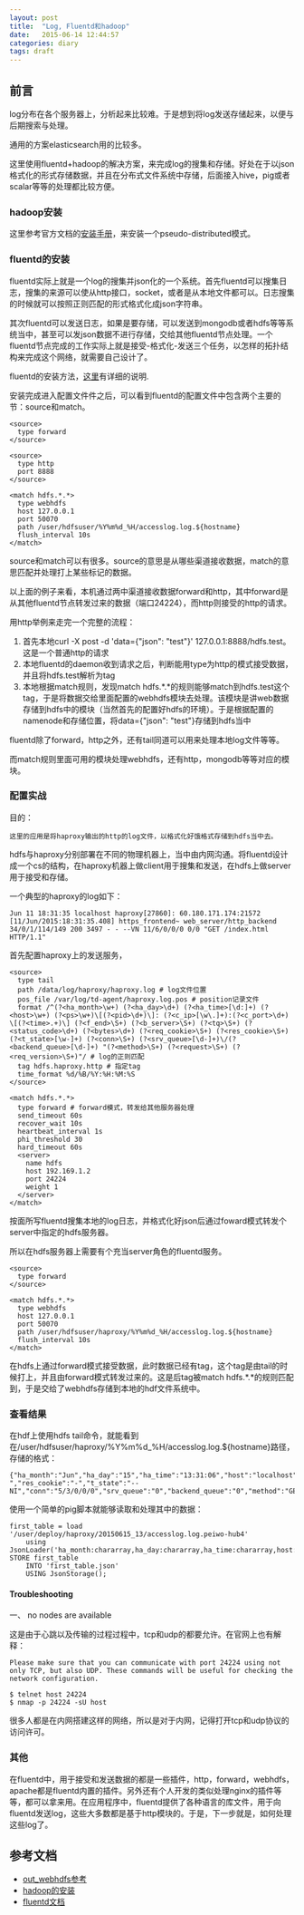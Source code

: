 ```yaml
---
layout: post
title:  "Log, Fluentd和hadoop"
date:   2015-06-14 12:44:57
categories: diary
tags: draft
---
```


## 前言

log分布在各个服务器上，分析起来比较难。于是想到将log发送存储起来，以便与后期搜索与处理。

通用的方案elasticsearch用的比较多。

这里使用fluentd+hadoop的解决方案，来完成log的搜集和存储。好处在于以json格式化的形式存储数据，并且在分布式文件系统中存储，后面接入hive，pig或者scalar等等的处理都比较方便。

### hadoop安装

这里参考官方文档的[安装手册](http://hadoop.apache.org/docs/current/hadoop-project-dist/hadoop-common/SingleCluster.html)，来安装一个pseudo-distributed模式。

### fluentd的安装

fluentd实际上就是一个log的搜集并json化的一个系统。首先fluentd可以搜集日志，搜集的来源可以使从http接口，socket，或者是从本地文件都可以。日志搜集的时候就可以按照正则匹配的形式格式化成json字符串。

其次fluentd可以发送日志，如果是要存储，可以发送到mongodb或者hdfs等等系统当中，甚至可以发json数据不进行存储，交给其他fluentd节点处理。一个fluentd节点完成的工作实际上就是接受-格式化-发送三个任务，以怎样的拓扑结构来完成这个网络，就需要自己设计了。

fluentd的安装方法，[这里](http://docs.fluentd.org/articles/quickstart)有详细的说明.

安装完成进入配置文件件之后，可以看到fluentd的配置文件中包含两个主要的节：source和match。

```
<source>
  type forward
</source>

<source>
  type http
  port 8888
</source>

<match hdfs.*.*>
  type webhdfs
  host 127.0.0.1
  port 50070
  path /user/hdfsuser/%Y%m%d_%H/accesslog.log.${hostname}
  flush_interval 10s
</match>
```

source和match可以有很多。source的意思是从哪些渠道接收数据，match的意思匹配并处理打上某些标记的数据。

以上面的例子来看，本机通过两中渠道接收数据forward和http，其中forward是从其他fluentd节点转发过来的数据（端口24224），而http则接受的http的请求。

用http举例来走完一个完整的流程：

1. 首先本地curl -X post -d 'data={"json": "test"}' 127.0.0.1:8888/hdfs.test。这是一个普通http的请求
2. 本地fluentd的daemon收到请求之后，判断能用type为http的模式接受数据，并且将hdfs.test解析为tag
3. 本地根据match规则，发现match hdfs.*.*的规则能够match到hdfs.test这个tag，于是将数据交给里面配置的webhdfs模块去处理。该模块是讲web数据存储到hdfs中的模块（当然首先的配置好hdfs的环境）。于是根据配置的namenode和存储位置，将data={"json": "test"}存储到hdfs当中

fluentd除了forward，http之外，还有tail同道可以用来处理本地log文件等等。

而match规则里面可用的模块处理webhdfs，还有http，mongodb等等对应的模块。

### 配置实战

目的：
```
这里的应用是将haproxy输出的http的log文件，以格式化好饿格式存储到hdfs当中去。
```

hdfs与haproxy分别部署在不同的物理机器上，当中由内网沟通。将fluentd设计成一个cs的结构，在haproxy机器上做client用于搜集和发送，在hdfs上做server用于接受和存储。

一个典型的haproxy的log如下：
```
Jun 11 18:31:35 localhost haproxy[27860]: 60.180.171.174:21572 [11/Jun/2015:18:31:35.408] https_frontend~ web_server/http_backend 34/0/1/114/149 200 3497 - - --VN 11/6/0/0/0 0/0 "GET /index.html HTTP/1.1"
```

首先配置haproxy上的发送服务，

```
<source>
  type tail
  path /data/log/haproxy/haproxy.log # log文件位置
  pos_file /var/log/td-agent/haproxy.log.pos # position记录文件
  format /^(?<ha_month>\w+) (?<ha_day>\d+) (?<ha_time>[\d:]+) (?<host>\w+) (?<ps>\w+)\[(?<pid>\d+)\]: (?<c_ip>[\w\.]+):(?<c_port>\d+) \[(?<time>.+)\] (?<f_end>\S+) (?<b_server>\S+) (?<tq>\S+) (?<status_code>\d+) (?<bytes>\d+) (?<req_cookie>\S+) (?<res_cookie>\S+) (?<t_state>[\w-]+) (?<conn>\S+) (?<srv_queue>[\d-]+)\/(?<backend_queue>[\d-]+) "(?<method>\S+) (?<request>\S+) (?<req_version>\S+)"/ # log的正则匹配
  tag hdfs.haproxy.http # 指定tag
  time_format %d/%B/%Y:%H:%M:%S
</source>

<match hdfs.*.*>
  type forward # forward模式，转发给其他服务器处理
  send_timeout 60s
  recover_wait 10s
  heartbeat_interval 1s
  phi_threshold 30
  hard_timeout 60s
  <server>
    name hdfs
    host 192.169.1.2
    port 24224
    weight 1
  </server>
</match>
```

按面所写fluentd搜集本地的log日志，并格式化好json后通过foward模式转发个server中指定的hdfs服务器。

所以在hdfs服务器上需要有个充当server角色的fluentd服务。

```
<source>
  type forward
</source>

<match hdfs.*.*>
  type webhdfs
  host 127.0.0.1
  port 50070
  path /user/hdfsuser/haproxy/%Y%m%d_%H/accesslog.log.${hostname}
  flush_interval 10s
</match>
```

在hdfs上通过forward模式接受数据，此时数据已经有tag，这个tag是由tail的时候打上，并且由forward模式转发过来的。这是后tag被match hdfs.*.*的规则匹配到，于是交给了webhdfs存储到本地的hdf文件系统中。

### 查看结果

在hdf上使用hdfs tail命令，就能看到在/user/hdfsuser/haproxy/%Y%m%d_%H/accesslog.log.${hostname}路径，存储的格式：

```
{"ha_month":"Jun","ha_day":"15","ha_time":"13:31:06","host":"localhost","ps":"haproxy","pid":"27861","c_ip":"112.17.235.81","c_port":"7917","f_end":"https_frontend~","b_server":"web_server/httpserver","tq":"3577/0/1/9/3587","status_code":"200","bytes":"263","req_cookie":"-","res_cookie":"-","t_state":"--NI","conn":"5/3/0/0/0","srv_queue":"0","backend_queue":"0","method":"GET","request":"/index.html","req_version":"HTTP/1.1"}
```

使用一个简单的pig脚本就能够读取和处理其中的数据：

```
first_table = load '/user/deploy/haproxy/20150615_13/accesslog.log.peiwo-hub4'
    using JsonLoader('ha_month:chararray,ha_day:chararray,ha_time:chararray,host:chararray,ps:chararray,pid:chararray,c_ip:chararray,c_port:chararray,f_end:chararray,b_server:chararray,tq:chararray,status_code:chararray,bytes:chararray,req_cookie:chararray,res_cookie:chararray,t_state:chararray,conn:chararray,srv_queue:chararray,backend_queue:chararray,method:chararray,request:chararray,req_version:chararray');
STORE first_table
    INTO 'first_table.json'
    USING JsonStorage();
```

#### Troubleshooting

一、 no nodes are available

这是由于心跳以及传输的过程过程中，tcp和udp的都要允许。在官网上也有解释：

```
Please make sure that you can communicate with port 24224 using not only TCP, but also UDP. These commands will be useful for checking the network configuration.

$ telnet host 24224
$ nmap -p 24224 -sU host
```

很多人都是在内网搭建这样的网络，所以是对于内网，记得打开tcp和udp协议的访问许可。

### 其他

在fluentd中，用于接受和发送数据的都是一些插件，http，forward，webhdfs，apache都是fluentd内置的插件。另外还有个人开发的类似处理nginx的插件等等，都可以拿来用。在应用程序中，fluentd提供了各种语言的库文件，用于向fluentd发送log，这些大多数都是基于http模块的。于是，下一步就是，如何处理这些log了。

## 参考文档

* [out_webhdfs参考](http://docs.fluentd.org/articles/out_webhdfs)
* [hadoop的安装](http://hadoop.apache.org/docs/current/hadoop-project-dist/hadoop-common/SingleCluster.html)
* [fluentd文档](http://docs.fluentd.org/articles/quickstart)
